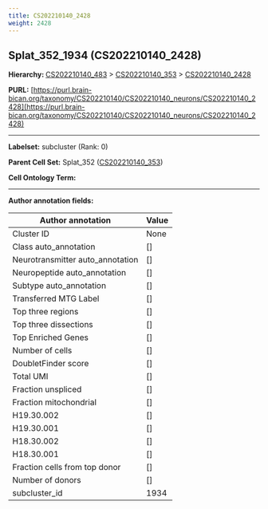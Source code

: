 ```yaml
---
title: CS202210140_2428
weight: 2428
---
```

## Splat_352_1934 (CS202210140_2428)
<b>Hierarchy: </b>
[CS202210140_483](../CS202210140_483) >
[CS202210140_353](../CS202210140_353) >
[CS202210140_2428](../CS202210140_2428)

**PURL:** [https://purl.brain-bican.org/taxonomy/CS202210140/CS202210140_neurons/CS202210140_2428](https://purl.brain-bican.org/taxonomy/CS202210140/CS202210140_neurons/CS202210140_2428)

---


**Labelset:** subcluster (Rank: 0)

**Parent Cell Set:** Splat_352 ([CS202210140_353](../CS202210140_353))



**Cell Ontology Term:** 

[MARKER GENES.]: #


---

[TRANSFERRED ANNOTATIONS.]: #


[AUTHOR ANNOTATION FIELDS.]: #


**Author annotation fields:**

| Author annotation | Value |
|-------------------|-------|
|Cluster ID|None|
|Class auto_annotation|[]|
|Neurotransmitter auto_annotation|[]|
|Neuropeptide auto_annotation|[]|
|Subtype auto_annotation|[]|
|Transferred MTG Label|[]|
|Top three regions|[]|
|Top three dissections|[]|
|Top Enriched Genes|[]|
|Number of cells|[]|
|DoubletFinder score|[]|
|Total UMI|[]|
|Fraction unspliced|[]|
|Fraction mitochondrial|[]|
|H19.30.002|[]|
|H19.30.001|[]|
|H18.30.002|[]|
|H18.30.001|[]|
|Fraction cells from top donor|[]|
|Number of donors|[]|
|subcluster_id|1934|
